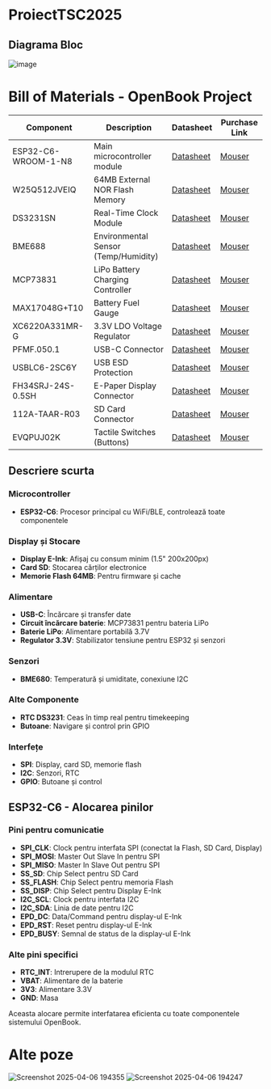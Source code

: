 # ProiectTSC2025

## Diagrama Bloc

![image](https://github.com/user-attachments/assets/6be7cce0-c347-423c-88e3-3e90b86d44f9)

# Bill of Materials - OpenBook Project

| Component | Description | Datasheet | Purchase Link |
|-----------|-------------|-----------|--------------|
| ESP32-C6-WROOM-1-N8 | Main microcontroller module | [Datasheet](https://www.espressif.com/sites/default/files/documentation/esp32-c6_datasheet_en.pdf) | [Mouser](https://www.mouser.com/ProductDetail/Espressif-Systems/ESP32-C6-WROOM-1-N8) |
| W25Q512JVEIQ | 64MB External NOR Flash Memory | [Datasheet](https://www.winbond.com/resource-files/W25Q512JV%20RevI%2005132020%20Plus.pdf) | [Mouser](https://www.mouser.com/ProductDetail/Winbond/W25Q512JVEIQ) |
| DS3231SN | Real-Time Clock Module | [Datasheet](https://datasheets.maximintegrated.com/en/ds/DS3231.pdf) | [Mouser](https://www.mouser.com/ProductDetail/Analog-Devices-Maxim-Integrated/DS3231SN) |
| BME688 | Environmental Sensor (Temp/Humidity) | [Datasheet](https://www.bosch-sensortec.com/media/boschsensortec/downloads/datasheets/bst-bme688-ds000.pdf) | [Mouser](https://www.mouser.com/ProductDetail/Bosch-Sensortec/BME688) |
| MCP73831 | LiPo Battery Charging Controller | [Datasheet](https://ww1.microchip.com/downloads/en/DeviceDoc/20001984g.pdf) | [Mouser](https://www.mouser.com/ProductDetail/Microchip-Technology/MCP73831T-5ACI-OT) |
| MAX17048G+T10 | Battery Fuel Gauge | [Datasheet](https://datasheets.maximintegrated.com/en/ds/MAX17048-MAX17049.pdf) | [Mouser](https://www.mouser.com/ProductDetail/Analog-Devices-Maxim-Integrated/MAX17048G%2bT10) |
| XC6220A331MR-G | 3.3V LDO Voltage Regulator | [Datasheet](https://www.torexsemi.com/file/xc6220/XC6220.pdf) | [Mouser](https://www.mouser.com/ProductDetail/Torex-Semiconductor/XC6220A331MR-G) |
| PFMF.050.1 | USB-C Connector | [Datasheet](https://cdn.amphenol-cs.com/media/wysiwyg/files/drawing/pfmf.pdf) | [Mouser](https://www.mouser.com/ProductDetail/Amphenol-FCI/PFMF0501) |
| USBLC6-2SC6Y | USB ESD Protection | [Datasheet](https://www.st.com/resource/en/datasheet/usblc6-2.pdf) | [Mouser](https://www.mouser.com/ProductDetail/STMicroelectronics/USBLC6-2SC6Y) |
| FH34SRJ-24S-0.5SH | E-Paper Display Connector | [Datasheet](https://www.hirose.com/product/document?clcode=CL0684-0832-7-99&productname=FH34SRJ-24S-0.5SH(99)&series=FH34&documenttype=Catalog&lang=en&documentid=D49681_en) | [Mouser](https://www.mouser.com/ProductDetail/Hirose-Connector/FH34SRJ-24S-0.5SH) |
| 112A-TAAR-R03 | SD Card Connector | [Datasheet](https://www.attend.com.tw/sites/default/files/2022-05/112A-TAAR-R03.pdf) | [Mouser](https://www.mouser.com/ProductDetail/Attend/112A-TAAR-R03) |
| EVQPUJ02K | Tactile Switches (Buttons) | [Datasheet](https://industry.panasonic.com/ww/components/devices/mechanical-components/switches/light-touch-switches/products/evqpuj02k) | [Mouser](https://www.mouser.com/ProductDetail/Panasonic/EVQPUJ02K) |

## Descriere scurta

### Microcontroller
- **ESP32-C6**: Procesor principal cu WiFi/BLE, controlează toate componentele

### Display și Stocare
- **Display E-Ink**: Afișaj cu consum minim (1.5" 200x200px)
- **Card SD**: Stocarea cărților electronice
- **Memorie Flash 64MB**: Pentru firmware și cache

### Alimentare
- **USB-C**: Încărcare și transfer date
- **Circuit încărcare baterie**: MCP73831 pentru bateria LiPo
- **Baterie LiPo**: Alimentare portabilă 3.7V
- **Regulator 3.3V**: Stabilizator tensiune pentru ESP32 și senzori

### Senzori
- **BME680**: Temperatură și umiditate, conexiune I2C

### Alte Componente
- **RTC DS3231**: Ceas în timp real pentru timekeeping
- **Butoane**: Navigare și control prin GPIO

### Interfețe
- **SPI**: Display, card SD, memorie flash
- **I2C**: Senzori, RTC
- **GPIO**: Butoane și control

## ESP32-C6 - Alocarea pinilor

### Pini pentru comunicatie
- **SPI_CLK**: Clock pentru interfata SPI (conectat la Flash, SD Card, Display)
- **SPI_MOSI**: Master Out Slave In pentru SPI
- **SPI_MISO**: Master In Slave Out pentru SPI
- **SS_SD**: Chip Select pentru SD Card
- **SS_FLASH**: Chip Select pentru memoria Flash
- **SS_DISP**: Chip Select pentru Display E-Ink
- **I2C_SCL**: Clock pentru interfata I2C
- **I2C_SDA**: Linia de date pentru I2C
- **EPD_DC**: Data/Command pentru display-ul E-Ink
- **EPD_RST**: Reset pentru display-ul E-Ink
- **EPD_BUSY**: Semnal de status de la display-ul E-Ink

### Alte pini specifici
- **RTC_INT**: Intrerupere de la modulul RTC
- **VBAT**: Alimentare de la baterie
- **3V3**: Alimentare 3.3V
- **GND**: Masa

Aceasta alocare permite interfatarea eficienta cu toate componentele sistemului OpenBook.

# Alte poze

![Screenshot 2025-04-06 194355](https://github.com/user-attachments/assets/f6a0d3d8-5469-4f42-b72e-c700dec84ab4)
![Screenshot 2025-04-06 194247](https://github.com/user-attachments/assets/bac51ebf-e645-47f2-8099-25c2ea2e21cb)



